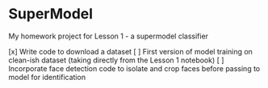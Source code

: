# SuperModel

My homework project for Lesson 1 - a supermodel classifier

[x] Write code to download a dataset
[ ] First version of model training on clean-ish dataset (taking directly from the Lesson 1 notebook)
[ ] Incorporate face detection code to isolate and crop faces before passing to model for identification
